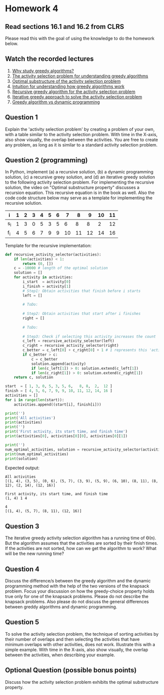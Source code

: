 # Homework 4

## Read sections 16.1 and 16.2 from CLRS
Please read this with the goal of using the knowledge to do the homework below.

## Watch the recorded lectures
1. [Why study greedy algorithms?](https://youtu.be/gHWxmb_nVpY)
1. [The activity selection problem for understanding greedy algorithms](https://youtu.be/tEfVXgrP6WU)
1. [Optimal substructure of the activity selection problem](https://youtu.be/LmlHHSr7gys)
1. [Intuition for understanding how greedy algorithms work](https://youtu.be/BWlXudP7Unk)
1. [Recursive greedy algorithm for the activity selection problem](https://youtu.be/alybycFq2mU)
1. [Iterative greedy approach to solve the activity selection problem](https://youtu.be/VPkTE5XoYQ0)
1. [Greedy algorithm vs dynamic programming](https://youtu.be/DXnQQVzfnRo)

## Question 1
Explain the 'activity selection problem' by creating a problem of your own, with a table similar to the activity selection problem. With time in the X-axis, also show visually, the overlap between the activities. You are free to create any problem, as long as it is similar to a standard activity selection problem.

## Question 2 (programming)
In Python, implement (a) a recursive solution, (b) a dynamic programming solution, (c) a recursive greey solution, and (d) an iterative greedy solution to the following activity selection problem. For implementing the recursive solution, the video on "Optimal substructure property" discusses a recursion equation. This recursive equation is in the book as well. Also the code code structure below may serve as a template for implementing the recursive solution.

i  |  1 |  2 |  3 | 4 | 5 | 6 | 7 | 8 | 9 | 10 | 11
-- | -- | -- | -- | -- | -- | -- | -- | -- | -- | --  | --
s<sub>i</sub> |  1 |  3 |  0 | 5 | 3 | 5 | 6 | 8 | 8 | 2 | 12 
f<sub>i</sub> |  4 |  5 |  6 | 7 | 9 | 9 | 10 | 11 | 12 | 14 | 16

Template for the recursive implementation:
```python
def recursive_activity_selector(activities):
    if len(activities) < 1:
        return (0, [])
    c = -10000 # length of the optimal solution
    solution = []
    for activity in activities:
        i_start  = activity[0]
        i_finish = activity[1]
        # Step1: Obtain activities that finish before i starts
        left = []
        
        # ToDo:
        
        # Step2: Obtain activities that start after i finishes
        right = []
        
        # ToDo:
        
        # Step3: Check if selecting this activity increases the count
        c_left = recursive_activity_selector(left) 
        c_right = recursive_activity_selector(right) 
        c_better = c_left[0] + c_right[0] + 1 # 1 represents this 'activity'
        if c_better > c:
            c = c_better
            solution.append(activity)
            if len(c_left[1]) > 0: solution.extend(c_left[1])
            if len(c_right[1]) > 0: solution.extend(c_right[1])
    return c, solution

start  = [ 1, 3, 0, 5, 3, 5, 6,   8, 8,  2,  12 ]
finish = [ 4, 5, 6, 7, 9, 9, 10, 11, 12, 14, 16 ]
activities = []
for i in range(len(start)):
    activities.append((start[i], finish[i]))

print('')
print('All activities')
print(activities)
print('')
print('First activity, its start time, and finish time')
print(activities[0], activities[0][0], activities[0][1])

print('')
num_optimal_activities, solution = recursive_activity_selector(activities)
print(num_optimal_activities)
print(solution)
```

Expected output:
```
All activities
[(1, 4), (3, 5), (0, 6), (5, 7), (3, 9), (5, 9), (6, 10), (8, 11), (8, 12), (2, 14), (12, 16)]

First activity, its start time, and finish time
(1, 4) 1 4

4
[(1, 4), (5, 7), (8, 11), (12, 16)]
```

## Question 3 
The iterative greedy activity selection algorithm has a running time of Ө(n). But the algorithm assumes that the activities are sorted by their finish times. If the activities are not sorted, how can we get the algorithm to work? What will be the new running time?

## Question 4
Discuss the difference/s between the greedy algorithm and the dynamic programming method with the help of the two versions of the knapsack problem. Focus your discussion on how the greedy-choice property holds true only for one of the knapsack problems. Please do not describe the knapsack problems. Also please do not discuss the general differences between greddy algorithms and dynamic programming.

## Question 5 
To solve the activity selection problem, the technique of sorting activities by their number of overlaps and then selecting the activities that have minimum overlaps with other activities, does not work. Illustrate this with a simple example. With time in the X-axis, also show visually, the overlap between the activities, when describing your example.

## Optional Question (possible bonus points)
Discuss how the activity selection problem exhibits the optimal substructure property.

